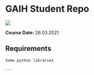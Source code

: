 # GAIH Student Repo 
![](img/newlogo.png)

**Course Date:** 26.03.2021  



## Requirements
```
Some python libraries

---


